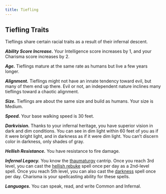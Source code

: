 ```yaml
---
title: Tiefling
---
```


## Tiefling Traits

Tieflings share certain racial traits as a result of their infernal descent.

**_Ability Score Increase._** Your Intelligence score increases by 1, and your Charisma score increases by 2.

**_Age._** Tieflings mature at the same rate as humans but live a few years longer.

**_Alignment._** Tieflings might not have an innate tendency toward evil, but many of them end up there. Evil or not, an independent nature inclines many tieflings toward a chaotic alignment.

**_Size._** Tieflings are about the same size and build as humans. Your size is Medium.

**_Speed._** Your base walking speed is 30 feet.

**_Darkvision._** Thanks to your infernal heritage, you have superior vision in dark and dim conditions. You can see in dim light within 60 feet of you as if it were bright light, and in darkness as if it were dim light. You can’t discern color in darkness, only shades of gray.

**_Hellish Resistance._** You have resistance to fire damage.

**_Infernal Legacy._** You know the [thaumaturgy](_/kompendium/dnd5/spells?name=thaumaturgy) cantrip. Once you reach 3rd level, you can cast the [hellish rebuke](_/kompendium/dnd5/spells?name=hellish+rebuke) spell once per day as a 2nd-level spell. Once you reach 5th level, you can also cast the [darkness](_/kompendium/dnd5/spells?name=darkness) spell once per day. Charisma is your spellcasting ability for these spells.

**_Languages._** You can speak, read, and write Common and Infernal.
